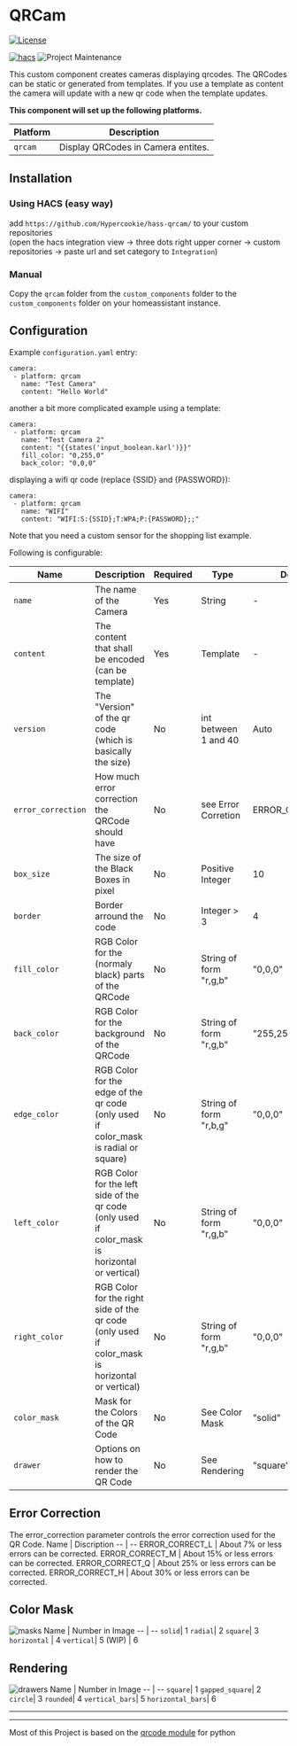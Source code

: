 # QRCam

[![License][license-shield]](LICENSE)

[![hacs][hacsbadge]][hacs]
![Project Maintenance][maintenance-shield]

This custom component creates cameras displaying qrcodes. The QRCodes can be static or generated from templates.
If you use a template as content the camera will update with a new qr code when the template updates.

**This component will set up the following platforms.**

Platform | Description
-- | --
`qrcam` | Display QRCodes in Camera entites.

## Installation


### Using HACS (easy way)

add `https://github.com/Hypercookie/hass-qrcam/` to your custom repositories <br>(open the hacs integration view -> three dots right upper corner -> custom repositories -> paste url and set category to `Integration`)
### Manual

Copy the `qrcam` folder  from the `custom_components` folder to the `custom_components` folder on your homeassistant instance.

## Configuration

Example `configuration.yaml` entry:

```
camera:
 - platform: qrcam
   name: "Test Camera"
   content: "Hello World"
```

another a bit more complicated example using a template:

```
camera:
 - platform: qrcam
   name: "Test Camera 2"
   content: "{{states('input_boolean.karl')}}"
   fill_color: "0,255,0"
   back_color: "0,0,0"
```

displaying a wifi qr code (replace {SSID} and {PASSWORD}):

```
camera:
 - platform: qrcam
   name: "WIFI"
   content: "WIFI:S:{SSID};T:WPA;P:{PASSWORD};;"
```

Note that you need a custom sensor for the shopping list example.

Following is configurable:

Name | Description |Required | Type | Default
-- | -- | -- | -- | --
`name` |The name of the Camera| Yes | String | -
`content` | The content that shall be encoded (can be template) | Yes | Template | -
`version` | The "Version" of the qr code (which is basically the size) | No | int between 1 and 40 | Auto
`error_correction` | How much error correction the QRCode should have | No | see Error Corretion | ERROR_CORRECT_M
`box_size` | The size of the Black Boxes in pixel | No | Positive Integer | 10
`border` | Border arround the code | No | Integer > 3 | 4
`fill_color`| RGB Color for the (normaly black) parts of the QRCode | No | String of form "r,g,b" | "0,0,0"
`back_color`| RGB Color for the background of the QRCode | No | String of form "r,g,b" | "255,255,255"
`edge_color`| RGB Color for the edge of the qr code (only used if color_mask is radial or square) | No | String of form "r,b,g" | "0,0,0"
`left_color`| RGB Color for the left side of the qr code (only used if color_mask is horizontal or vertical) | No | String of form "r,g,b" | "0,0,0"
`right_color`| RGB Color for the right side of the qr code (only used if color_mask is horizontal or vertical) | No | String of form "r,g,b" | "0,0,0"
`color_mask`| Mask for the Colors of the QR Code | No | See Color Mask | "solid"
`drawer` | Options on how to render the QR Code | No | See Rendering | "square"

## Error Correction
The error_correction parameter controls the error correction used for the QR Code.
Name | Discription
-- | --
ERROR_CORRECT_L | About 7% or less errors can be corrected.
ERROR_CORRECT_M | About 15% or less errors can be corrected.
ERROR_CORRECT_Q | About 25% or less errors can be corrected.
ERROR_CORRECT_H | About 30% or less errors can be corrected.

## Color Mask
![masks](https://github.com/lincolnloop/python-qrcode/blob/master/doc/color_masks.png)
Name | Number in Image
-- | --
`solid`| 1
`radial`| 2
`square`| 3
`horizontal` | 4
`vertical`| 5
 (WIP) | 6

## Rendering
![drawers](https://github.com/lincolnloop/python-qrcode/blob/master/doc/module_drawers.png)
Name | Number in Image
-- | --
`square`| 1
`gapped_square`| 2
`circle`| 3
`rounded`| 4
`vertical_bars`| 5
`horizontal_bars`| 6
***
***
Most of this Project is based on the [qrcode module](https://github.com/lincolnloop/python-qrcode) for python

[commits]: https://github.com/Hypercookie/hass-qrcam/commits/master
[hacs]: https://github.com/custom-components/hacs
[hacsbadge]: https://img.shields.io/badge/HACS-Custom-orange.svg?style=for-the-badge
[discord-shield]: https://img.shields.io/discord/330944238910963714.svg?style=for-the-badge
[license-shield]: https://img.shields.io/github/license/custom-components/blueprint.svg?style=for-the-badge
[maintenance-shield]: https://img.shields.io/badge/maintainer-%20%40Hypercookie-blue.svg?style=for-the-badge
